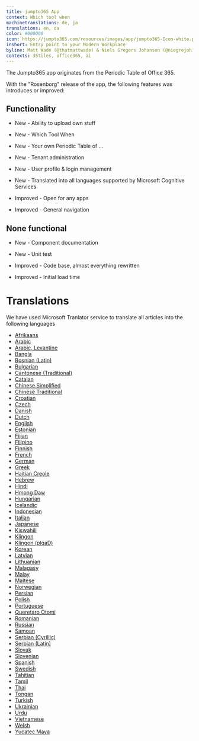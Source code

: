 ```yaml
---
title: jumpto365 App
context: Which tool when
machinetranslations: de, ja
translations: en, da
color: #000000
icon: https://jumpto365.com/resources/images/app/jumpto365-Icon-white.png
inshort: Entry point to your Modern Workplace
byline: Matt Wade (@thatmattwade) & Niels Gregers Johansen (@niegrejoh)
contexts: 35tiles, office365, ai
---
```


The Jumpto365 app originates from the Periodic Table of Office 365. 

With the "Rosenborg" release of the app, the following features was introduces or improved:

## Functionality

* New - Ability to upload own stuff

* New - Which Tool When

* New - Your own Periodic Table of …

* New - Tenant administration

* New - User profile & login management

* New - Translated into all languages supported by Microsoft Cognitive Services

* Improved - Open for any apps

* Improved - General navigation

## None functional

* New - Component documentation

* New - Unit test

* Improved - Code base, almost everything rewritten

* Improved - Initial load time


# Translations
We have used Microsoft Tranlator service to translate all articles into the following languages

-  [Afrikaans](https://preview.app.jumpto365.com/tool/jumpto365/language/af)
-  [Arabic](https://preview.app.jumpto365.com/tool/jumpto365/language/ar)
-  [Arabic, Levantine](https://preview.app.jumpto365.com/tool/jumpto365/language/apc)
-  [Bangla](https://preview.app.jumpto365.com/tool/jumpto365/language/bn)
-  [Bosnian (Latin)](https://preview.app.jumpto365.com/tool/jumpto365/language/bs)
-  [Bulgarian](https://preview.app.jumpto365.com/tool/jumpto365/language/bg)
-  [Cantonese (Traditional)](https://preview.app.jumpto365.com/tool/jumpto365/language/yue)
-  [Catalan](https://preview.app.jumpto365.com/tool/jumpto365/language/ca)
-  [Chinese Simplified](https://preview.app.jumpto365.com/tool/jumpto365/language/zh-Hans)
-  [Chinese Traditional](https://preview.app.jumpto365.com/tool/jumpto365/language/zh-Hant)
-  [Croatian](https://preview.app.jumpto365.com/tool/jumpto365/language/hr)
-  [Czech](https://preview.app.jumpto365.com/tool/jumpto365/language/cs)
-  [Danish](https://preview.app.jumpto365.com/tool/jumpto365/language/da)
-  [Dutch](https://preview.app.jumpto365.com/tool/jumpto365/language/nl)
-  [English](https://preview.app.jumpto365.com/tool/jumpto365/language/en)
-  [Estonian](https://preview.app.jumpto365.com/tool/jumpto365/language/et)
-  [Fijian](https://preview.app.jumpto365.com/tool/jumpto365/language/fj)
-  [Filipino](https://preview.app.jumpto365.com/tool/jumpto365/language/fil)
-  [Finnish](https://preview.app.jumpto365.com/tool/jumpto365/language/fi)
-  [French](https://preview.app.jumpto365.com/tool/jumpto365/language/fr)
-  [German](https://preview.app.jumpto365.com/tool/jumpto365/language/de)
-  [Greek](https://preview.app.jumpto365.com/tool/jumpto365/language/el)
-  [Haitian Creole](https://preview.app.jumpto365.com/tool/jumpto365/language/ht)
-  [Hebrew](https://preview.app.jumpto365.com/tool/jumpto365/language/he)
-  [Hindi](https://preview.app.jumpto365.com/tool/jumpto365/language/hi)
-  [Hmong Daw](https://preview.app.jumpto365.com/tool/jumpto365/language/mww)
-  [Hungarian](https://preview.app.jumpto365.com/tool/jumpto365/language/hu)
-  [Icelandic](https://preview.app.jumpto365.com/tool/jumpto365/language/is)
-  [Indonesian](https://preview.app.jumpto365.com/tool/jumpto365/language/id)
-  [Italian](https://preview.app.jumpto365.com/tool/jumpto365/language/it)
-  [Japanese](https://preview.app.jumpto365.com/tool/jumpto365/language/ja)
-  [Kiswahili](https://preview.app.jumpto365.com/tool/jumpto365/language/sw)
-  [Klingon](https://preview.app.jumpto365.com/tool/jumpto365/language/tlh)
-  [Klingon (plqaD)](https://preview.app.jumpto365.com/tool/jumpto365/language/tlh-Qaak)
-  [Korean](https://preview.app.jumpto365.com/tool/jumpto365/language/ko)
-  [Latvian](https://preview.app.jumpto365.com/tool/jumpto365/language/lv)
-  [Lithuanian](https://preview.app.jumpto365.com/tool/jumpto365/language/lt)
-  [Malagasy](https://preview.app.jumpto365.com/tool/jumpto365/language/mg)
-  [Malay](https://preview.app.jumpto365.com/tool/jumpto365/language/ms)
-  [Maltese](https://preview.app.jumpto365.com/tool/jumpto365/language/mt)
-  [Norwegian](https://preview.app.jumpto365.com/tool/jumpto365/language/nb)
-  [Persian](https://preview.app.jumpto365.com/tool/jumpto365/language/fa)
-  [Polish](https://preview.app.jumpto365.com/tool/jumpto365/language/pl)
-  [Portuguese](https://preview.app.jumpto365.com/tool/jumpto365/language/pt)
-  [Queretaro Otomi](https://preview.app.jumpto365.com/tool/jumpto365/language/otq)
-  [Romanian](https://preview.app.jumpto365.com/tool/jumpto365/language/ro)
-  [Russian](https://preview.app.jumpto365.com/tool/jumpto365/language/ru)
-  [Samoan](https://preview.app.jumpto365.com/tool/jumpto365/language/sm)
-  [Serbian (Cyrillic)](https://preview.app.jumpto365.com/tool/jumpto365/language/sr-Cyrl)
-  [Serbian (Latin)](https://preview.app.jumpto365.com/tool/jumpto365/language/sr-Latn)
-  [Slovak](https://preview.app.jumpto365.com/tool/jumpto365/language/sk)
-  [Slovenian](https://preview.app.jumpto365.com/tool/jumpto365/language/sl)
-  [Spanish](https://preview.app.jumpto365.com/tool/jumpto365/language/es)
-  [Swedish](https://preview.app.jumpto365.com/tool/jumpto365/language/sv)
-  [Tahitian](https://preview.app.jumpto365.com/tool/jumpto365/language/ty)
-  [Tamil](https://preview.app.jumpto365.com/tool/jumpto365/language/ta)
-  [Thai](https://preview.app.jumpto365.com/tool/jumpto365/language/th)
-  [Tongan](https://preview.app.jumpto365.com/tool/jumpto365/language/to)
-  [Turkish](https://preview.app.jumpto365.com/tool/jumpto365/language/tr)
-  [Ukrainian](https://preview.app.jumpto365.com/tool/jumpto365/language/uk)
-  [Urdu](https://preview.app.jumpto365.com/tool/jumpto365/language/ur)
-  [Vietnamese](https://preview.app.jumpto365.com/tool/jumpto365/language/vi)
-  [Welsh](https://preview.app.jumpto365.com/tool/jumpto365/language/cy)
-  [Yucatec Maya](https://preview.app.jumpto365.com/tool/jumpto365/language/yua)